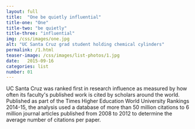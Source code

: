 ```yaml
---
layout: full
title:  "One be quietly influential"
title-one: "One"
title-two: "be quietly"
title-three: "influential"
img: /css/images/one.jpg
alt: "UC Santa Cruz grad student holding chemical cylinders"
permalink: /1.html
teaser-image: /css/images/list-photos/1.jpg
date:   2015-09-16
categories: list
number: 01
---
```

UC Santa Cruz was ranked first in research influence as measured by how often its faculty's published work is cited by scholars around the world. Published as part of the Times Higher Education World University Rankings 2014-15, the analysis used a database of more than 50 million citations to 6 million journal articles published from 2008 to 2012 to determine the average number of citations per paper.